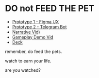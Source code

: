 # DO not FEED THE PET

- [Prototype 1 - Figma UX](https://www.figma.com/proto/6MRMdhZ1jWFvZ6dz45e1GE/Uncommons?page-id=129%3A181&node-id=130-283&viewport=888%2C534%2C0.29&t=37pkEag3Alh1MQ0R-1&scaling=scale-down&starting-point-node-id=130%3A283)
- [Prototype 2 - Telegram Bot](t.me/feedthepet_bot)
- [Narrative Vid)](https://www.youtube.com/watch?v=gI2JfW_s7iU)
- [Gameplay Demo Vid]()
- [Deck](https://gamma.app/docs/DO-NOT-Feed-the-AI-Pets-q16jmtiyqs3bc53?mode=doc)

remember, do feed the pets.

watch to earn your life.

are you watched?
